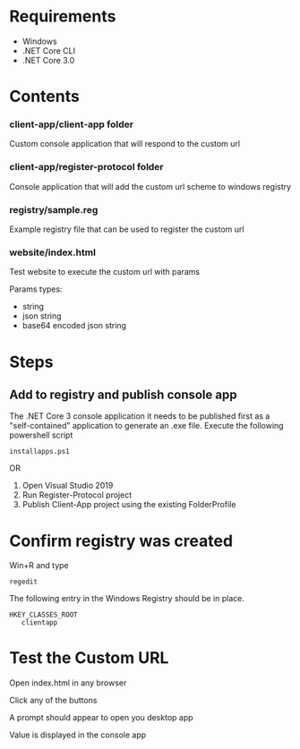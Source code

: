 # Requirements

- Windows
- .NET Core CLI
- .NET Core 3.0

# Contents

### client-app/client-app folder
Custom console application that will respond to the custom url

### client-app/register-protocol folder
Console application that will add the custom url scheme to windows registry

### registry/sample.reg
Example registry file that can be used to register the custom url

### website/index.html
Test website to execute the custom url with params

Params types:
- string
- json string
- base64 encoded json string

# Steps

## Add to registry and publish console app
The .NET Core 3 console application it needs to be published first as a "self-contained" application to generate an .exe file.
Execute the following powershell script
```
installapps.ps1
```
OR
1. Open Visual Studio 2019
2. Run Register-Protocol project
3. Publish Client-App project using the existing FolderProfile

# Confirm registry was created
Win+R and type 
```
regedit
```
The following entry in the Windows Registry should be in place.

```
HKEY_CLASSES_ROOT
   clientapp
```

# Test the Custom URL

Open index.html in any browser

Click any of the buttons

A prompt should appear to open you desktop app

Value is displayed in the console app